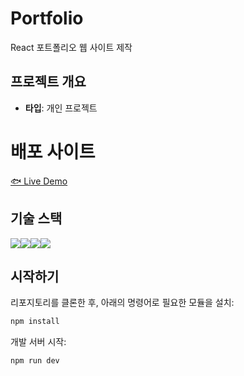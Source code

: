 # Portfolio
React 포트폴리오 웹 사이트 제작

## 프로젝트 개요

- **타입**: 개인 프로젝트


# 배포 사이트

[🐟 Live Demo](https://portfolio-udaeng8286-yu-jeong-songs-projects.vercel.app/)


## 기술 스택

<img src="https://img.shields.io/badge/html5-E34F26?style=for-the-badge&logo=html5&logoColor=white"><img src="https://img.shields.io/badge/javascript-F7DF1E?style=for-the-badge&logo=javascript&logoColor=black"><img src="https://img.shields.io/badge/react-61DAFB?style=for-the-badge&logo=react&logoColor=black"><img src="https://img.shields.io/badge/styledcomponents-DB7093?style=for-the-badge&logo=react&logoColor=black">

## 시작하기

리포지토리를 클론한 후, 아래의 명령어로 필요한 모듈을 설치:

```bash
npm install
```

개발 서버 시작:

```bash
npm run dev
```
